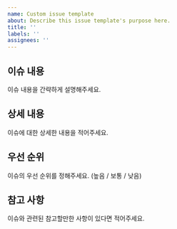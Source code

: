 ```yaml
---
name: Custom issue template
about: Describe this issue template's purpose here.
title: ''
labels: ''
assignees: ''
---
```


## 이슈 내용

이슈 내용을 간략하게 설명해주세요.

## 상세 내용

이슈에 대한 상세한 내용을 적어주세요.

## 우선 순위

이슈의 우선 순위를 정해주세요. (높음 / 보통 / 낮음)

## 참고 사항

이슈와 관련된 참고할만한 사항이 있다면 적어주세요.
